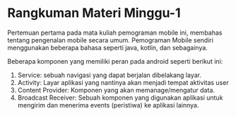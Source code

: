 <h1>Rangkuman Materi Minggu-1</h1>

Pertemuan pertama pada mata kuliah pemograman mobile ini, membahas tentang pengenalan mobile secara umum. Pemograman Mobile sendiri menggunakan beberapa bahasa seperti java, kotlin, dan sebagainya. 

Beberapa komponen yang memiliki peran pada android seperti berikut ini: 
1. Service: sebuah navigasi yang dapat berjalan dibelakang layar.
2. Activity: Layar aplikasi yang nantinya akan menjadi tempat aktivitas user
3. Content Provider: Komponen yang akan memanage/mengatur data.
4. Broadcast Receiver: Sebuah komponen yang digunakan aplikasi untuk mengirim dan menerima events (peristiwa) ke aplikasi lainnya.